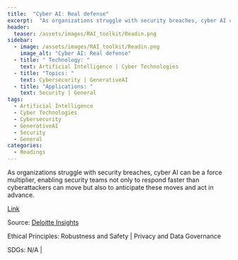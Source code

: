 ```yaml
---
title:  "Cyber AI: Real defense"  
excerpt:  "As organizations struggle with security breaches, cyber AI can be a force multip (...)"  
header:
  teaser: /assets/images/RAI_toolkit/Readin.png
sidebar:
  - image: /assets/images/RAI_toolkit/Readin.png
    image_alt: "Cyber AI: Real defense"
  - title: " Technology: "
    text: Artificial Intelligence | Cyber Technologies
  - title: "Topics: " 
    text: Cybersecurity | GenerativeAI
  - title: "Applications: " 
    text: Security | General
tags:
  - Artificial Intelligence
  - Cyber Technologies
  - Cybersecurity
  - GenerativeAI
  - Security
  - General
categories:
  - Readings
---
```

As organizations struggle with security breaches, cyber AI can be a force multiplier, enabling security teams not only to respond faster than cyberattackers can move but also to anticipate these moves and act in advance.

[Link](https://www2.deloitte.com/us/en/insights/focus/tech-trends/2022/future-of-cybersecurity-and-ai.html)

Source: [Deloitte Insights](https://www2.deloitte.com/us/en/insights.html)

Ethical Principles: Robustness and Safety | Privacy and Data Governance

SDGs: N/A | 
